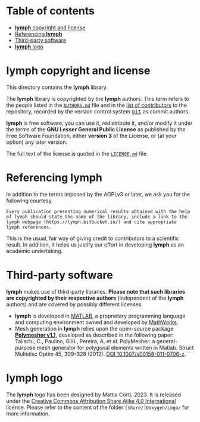 # Table of contents

- [**lymph** copyright and license](#copyright-license)
- [Referencing **lymph**](#referencing-lymph)
- [Third-party software](#third-party)
- [**lymph** logo](#logos-lymph)

<a name="copyright-license"></a>
# **lymph** copyright and license

This directory contains the **lymph** library.

The **lymph** library is copyrighted by the **lymph** authors.
This term refers to the people listed in the [`AUTHORS.md`](AUTHORS.md) file and in the
[list of contributors](https://gitlab.com/lifex/lifex/-/graphs/main)
to the repository, recorded by the version control system
[<kbd>git</kbd>](https://git-scm.com/) as commit authors.

**lymph** is free software; you can use it, redistribute it, and/or modify it under the terms of the
**GNU Lesser General Public License** as published by the Free Software Foundation, either **version 3** of the License,
or (at your option) any later version.

The full text of the license is quoted in the [`LICENSE.md`](LICENSE.md) file.

<a name="referencing-lymph"></a>
# Referencing **lymph**

In addition to the terms imposed by the AGPLv3 or later, we ask you for the following courtesy.

```
Every publication presenting numerical results obtained with the help
of lymph should state the name of the library, include a link to the
lymph webpage (https://lymph.bitbucket.io/) and cite appropriate
lymph references.
```

This is the usual, fair way of giving credit to contributors to a
scientific result. In addition, it helps us justify our effort in
developing **lymph** as an academic undertaking.


<a name="third-party"></a>
# Third-party software

**lymph** makes use of third-party libraries.
**Please note that such libraries are copyrighted by their respective authors**
(independent of the **lymph** authors)
and are covered by possibly different licenses.

- **lymph** is developed in [MATLAB](https://it.mathworks.com/products/matlab.html),
a proprietary programming language and computing environment
owned and developed by [MathWorks](https://www.mathworks.com).
- Mesh generation in **lymph** relies upon the open-source package
[**Polymesher v1.1**](http://paulino.princeton.edu/software.html),
developed as described in the following paper:<br>
Talischi, C., Paulino, G.H., Pereira, A. et al. PolyMesher: a general-purpose mesh generator for polygonal elements written in Matlab. Struct Multidisc Optim 45, 309–328 (2012). [DOI 10.1007/s00158-011-0706-z](https://doi.org/10.1007/s00158-011-0706-z).

<a name="logos-lymph"></a>
# **lymph** logo

The **lymph** logo has been designed by Mattia Corti, 2023.
It is released under the [Creative Commons Attribution Share Alike 4.0 International](https://creativecommons.org/licenses/by-sa/4.0) license.
Please refer to the content of the folder `[share/]Doxygen/Logo/` for more information.
